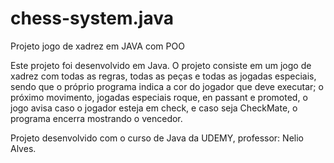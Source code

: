 # chess-system.java
Projeto jogo de xadrez em JAVA com POO

Este projeto foi desenvolvido em Java.
O projeto consiste em um jogo de xadrez com todas as regras, todas as peças e todas as jogadas especiais, sendo que o próprio programa indica a cor do jogador que deve executar;
o próximo movimento, jogadas especiais roque, en passant e promoted, o jogo avisa caso o jogador esteja em check, e caso seja CheckMate, o programa encerra mostrando o vencedor.

Projeto desenvolvido com o curso de Java da UDEMY, professor: Nelio Alves.
